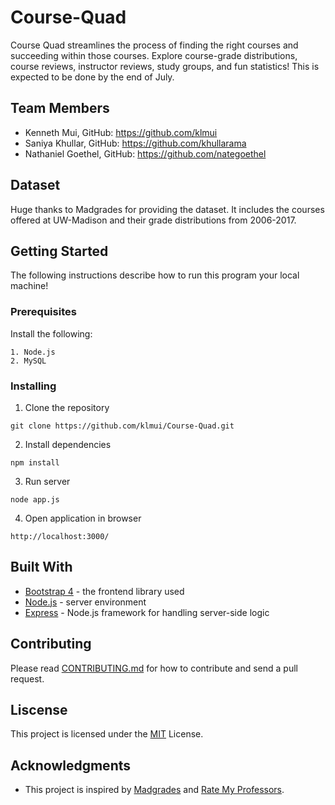 # Course-Quad
Course Quad streamlines the process of finding the right courses and succeeding within those courses. Explore course-grade distributions, course reviews, instructor reviews, study groups, and fun statistics! This is expected to be done by the end of July.

## Team Members
- Kenneth Mui, GitHub: https://github.com/klmui
- Saniya Khullar, GitHub: https://github.com/khullarama
- Nathaniel Goethel, GitHub: https://github.com/nategoethel

## Dataset
Huge thanks to Madgrades for providing the dataset. It includes the courses offered at UW-Madison and their grade distributions from 2006-2017.

## Getting Started
The following instructions describe how to run this program your local machine!
### Prerequisites 
Install the following:
```
1. Node.js
2. MySQL
```
### Installing
1. Clone the repository
```
git clone https://github.com/klmui/Course-Quad.git
```
2. Install dependencies
```
npm install
```
3. Run server
```
node app.js
```
4. Open application in browser
```
http://localhost:3000/
```

## Built With
* [Bootstrap 4](https://getbootstrap.com/docs/4.3/getting-started/introduction/) - the frontend library used
* [Node.js](https://nodejs.org/en/) - server environment
* [Express](https://expressjs.com/) - Node.js framework for handling server-side logic

## Contributing
Please read [CONTRIBUTING.md](https://github.com/klmui/Course-Quad/blob/master/CONTRIBUTING.md) for how to contribute and send a pull request.

## Liscense
This project is licensed under the [MIT](https://github.com/klmui/Course-Quad/blob/master/LICENSE) License.

## Acknowledgments
- This project is inspired by [Madgrades](https://madgrades.com/) and [Rate My Professors](https://www.ratemyprofessors.com/).
